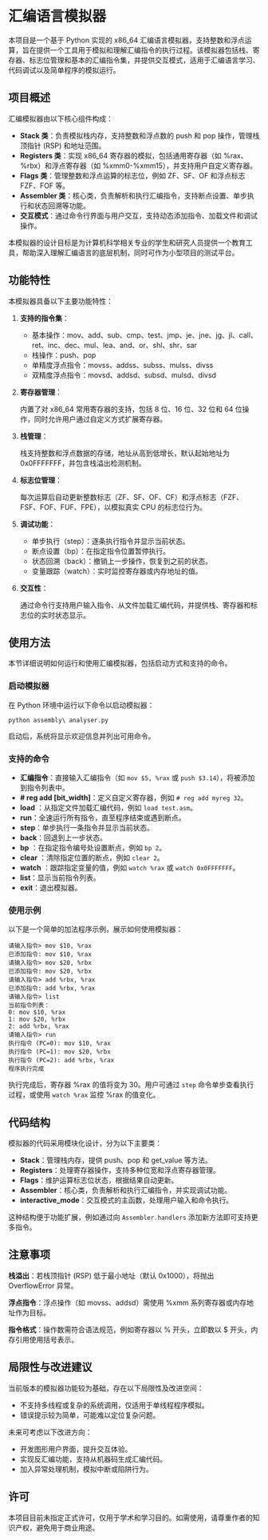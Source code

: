 汇编语言模拟器
============

本项目是一个基于 Python 实现的 x86\_64 汇编语言模拟器，支持整数和浮点运算，旨在提供一个工具用于模拟和理解汇编指令的执行过程。该模拟器包括栈、寄存器、标志位管理和基本的汇编指令集，并提供交互模式，适用于汇编语言学习、代码调试以及简单程序的模拟运行。

项目概述
----

汇编模拟器由以下核心组件构成：

*   **Stack 类**：负责模拟栈内存，支持整数和浮点数的 push 和 pop 操作，管理栈顶指针 (RSP) 和地址范围。
*   **Registers 类**：实现 x86\_64 寄存器的模拟，包括通用寄存器（如 %rax、%rbx）和浮点寄存器（如 %xmm0-%xmm15），并支持用户自定义寄存器。
*   **Flags 类**：管理整数和浮点运算的标志位，例如 ZF、SF、OF 和浮点标志 FZF、FOF 等。
*   **Assembler 类**：核心类，负责解析和执行汇编指令，支持断点设置、单步执行和状态回溯等功能。
*   **交互模式**：通过命令行界面与用户交互，支持动态添加指令、加载文件和调试操作。

本模拟器的设计目标是为计算机科学相关专业的学生和研究人员提供一个教育工具，帮助深入理解汇编语言的底层机制，同时可作为小型项目的测试平台。

功能特性
----

本模拟器具备以下主要功能特性：

1.  **支持的指令集**：
    *   基本操作：mov、add、sub、cmp、test、jmp、je、jne、jg、jl、call、ret、inc、dec、mul、lea、and、or、shl、shr、sar
    *   栈操作：push、pop
    *   单精度浮点指令：movss、addss、subss、mulss、divss
    *   双精度浮点指令：movsd、addsd、subsd、mulsd、divsd
2.  **寄存器管理**：
    
    内置了对 x86\_64 常用寄存器的支持，包括 8 位、16 位、32 位和 64 位操作，同时允许用户通过自定义方式扩展寄存器。
    
3.  **栈管理**：
    
    栈支持整数和浮点数据的存储，地址从高到低增长，默认起始地址为 0x0FFFFFFF，并包含栈溢出检测机制。
    
4.  **标志位管理**：
    
    每次运算后自动更新整数标志（ZF、SF、OF、CF）和浮点标志（FZF、FSF、FOF、FUF、FPE），以模拟真实 CPU 的标志位行为。
    
5.  **调试功能**：
    *   单步执行（step）：逐条执行指令并显示当前状态。
    *   断点设置（bp）：在指定指令位置暂停执行。
    *   状态回溯（back）：撤销上一步操作，恢复到之前的状态。
    *   变量跟踪（watch）：实时监控寄存器或内存地址的值。
6.  **交互性**：
    
    通过命令行支持用户输入指令、从文件加载汇编代码，并提供栈、寄存器和标志位的实时状态显示。
    

使用方法
----

本节详细说明如何运行和使用汇编模拟器，包括启动方式和支持的命令。

### 启动模拟器

在 Python 环境中运行以下命令以启动模拟器：

    python assembly\ analyser.py

启动后，系统将显示欢迎信息并列出可用命令。

### 支持的命令

* **汇编指令**：直接输入汇编指令（如 `mov $5, %rax` 或 `push $3.14`），将被添加到指令列表中。
* **\# reg add [bit\_width\]**：定义自定义寄存器，例如 `# reg add myreg 32`。
* **load** ：从指定文件加载汇编代码，例如 `load test.asm`。
* **run**：全速运行所有指令，直至程序结束或遇到断点。
* **step**：单步执行一条指令并显示当前状态。
* **back**：回退到上一步状态。
* **bp** ：在指定指令编号处设置断点，例如 `bp 2`。
* **clear** ：清除指定位置的断点，例如 `clear 2`。
* **watch** ：跟踪指定变量的值，例如 `watch %rax` 或 `watch 0x0FFFFFFF`。
* **list**：显示当前指令列表。
* **exit**：退出模拟器。

### 使用示例

以下是一个简单的加法程序示例，展示如何使用模拟器：

    请输入指令> mov $10, %rax
    已添加指令: mov $10, %rax
    请输入指令> mov $20, %rbx
    已添加指令: mov $20, %rbx
    请输入指令> add %rbx, %rax
    已添加指令: add %rbx, %rax
    请输入指令> list
    当前指令列表：
    0: mov $10, %rax
    1: mov $20, %rbx
    2: add %rbx, %rax
    请输入指令> run
    执行指令 (PC=0): mov $10, %rax
    执行指令 (PC=1): mov $20, %rbx
    执行指令 (PC=2): add %rbx, %rax
    程序执行完成
        

执行完成后，寄存器 %rax 的值将变为 30。用户可通过 `step` 命令单步查看执行过程，或使用 `watch %rax` 监控 %rax 的值变化。

代码结构
----

模拟器的代码采用模块化设计，分为以下主要类：

* **Stack**：管理栈内存，提供 push、pop 和 get\_value 等方法。
* **Registers**：处理寄存器操作，支持多种位宽和浮点寄存器管理。
* **Flags**：维护运算标志位状态，根据结果自动更新。
* **Assembler**：核心类，负责解析和执行汇编指令，并实现调试功能。
* **interactive\_mode**：交互模式的主函数，处理用户输入和命令执行。

这种结构便于功能扩展，例如通过向 `Assembler.handlers` 添加新方法即可支持更多指令。

注意事项
----

**栈溢出**：若栈顶指针 (RSP) 低于最小地址（默认 0x1000），将抛出 OverflowError 异常。

**浮点指令**：浮点操作（如 movss、addsd）需使用 %xmm 系列寄存器或内存地址作为目标。

**指令格式**：操作数需符合语法规范，例如寄存器以 % 开头，立即数以 $ 开头，内存引用使用括号表示。

局限性与改进建议
--------

当前版本的模拟器功能较为基础，存在以下局限性及改进空间：

* 不支持多线程或复杂的系统调用，仅适用于单线程程序模拟。
* 错误提示较为简单，可能难以定位复杂问题。

未来可考虑以下改进方向：

* 开发图形用户界面，提升交互体验。
* 实现反汇编功能，支持从机器码生成汇编代码。
* 加入异常处理机制，模拟中断或陷阱行为。

许可
--

本项目目前未指定正式许可，仅用于学术和学习目的。如需使用，请尊重作者的知识产权，避免用于商业用途。